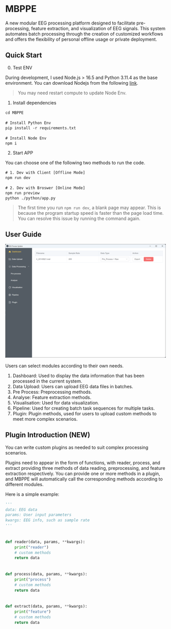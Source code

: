 # MBPPE

A new modular EEG processing platform designed to facilitate pre-processing, feature extraction, and visualization of
EEG signals. This system automates batch processing through the creation of customized workflows and offers the
flexibility of personal offline usage or private deployment.

## Quick Start

0. Test ENV

During development, I used Node.js > 16.5 and Python 3.11.4 as the base environment. You can download Nodejs from the
following [link](https://nodejs.org/en).

> You may need restart compute to update Node Env.

1. Install dependencies

```
cd MBPPE

# Install Python Env
pip install -r requirements.txt

# Install Node Env
npm i
```

2. Start APP

You can choose one of the following two methods to run the code.

```
# 1. Dev with Client [Offline Mode]
npm run dev

# 2. Dev with Broswer [Online Mode]
npm run preview
python ./python/app.py
```

> The first time you run `npm run dev`, a blank page may appear. This is because the program startup speed is faster
> than the page load time. You can resolve this issue by running the command again.

## User Guide

![dashboard](./demo/dashboard.png)

Users can select modules according to their own needs.

1. Dashboard: Used to display the data information that has been processed in the current system.
2. Data Upload: Users can upload EEG data files in batches.
3. Pre Process: Preprocessing methods.
4. Analyse: Feature extraction methods.
5. Visualisation: Used for data visualization.
6. Pipeline: Used for creating batch task sequences for multiple tasks.
7. Plugin: Plugin methods, used for users to upload custom methods to meet more complex scenarios.

## Plugin Introduction (**NEW**)

You can write custom plugins as needed to suit complex processing scenarios.

Plugins need to appear in the form of functions, with reader, process, and extract providing three methods of data
reading, preprocessing, and feature extraction respectively. You can provide one or more methods in a plugin, and MBPPE
will automatically call the corresponding methods according to different modules.

Here is a simple example:

```python
'''
data: EEG data
params: User input parameters
kwargs: EEG info, such as sample rate
'''


def reader(data, params, **kwargs):
    print("reader")
    # custom methods
    return data


def process(data, params, **kwargs):
    print("process")
    # custom methods
    return data


def extract(data, params, **kwargs):
    print("feature")
    # custom methods
    return data
```